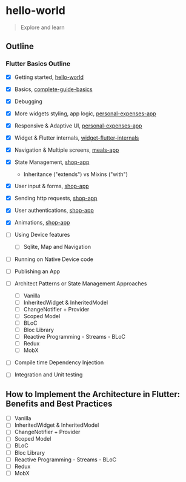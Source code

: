 # hello-world

> Explore and learn

## Outline

### Flutter Basics Outline

- [x] Getting started, [hello-world](/flutter/hello_world)
- [x] Basics, [complete-guide-basics](/flutter/complete_guide_basics)
- [x] Debugging
- [x] More widgets styling, app logic, [personal-expenses-app](/flutter/personal_expenses_app)
- [x] Responsive & Adaptive UI, [personal-expenses-app](/flutter/personal_expenses_app)
- [x] Widget & Flutter internals, [widget-flutter-internals](/flutter/widget_flutter_internals)
- [x] Navigation & Multiple screens, [meals-app](/flutter/meals_app)
- [x] State Management, [shop-app](/flutter/shop_app)
  - Inheritance ("extends") vs Mixins ("with")
- [x] User input & forms, [shop-app](/flutter/shop_app)
- [x] Sending http requests, [shop-app](/flutter/shop_app)
- [x] User authentications, [shop-app](/flutter/shop_app)
- [x] Animations, [shop-app](/flutter/shop_app)
- [ ] Using Device features
  - [ ] Sqlite, Map and Navigation
- [ ] Running on Native Device code
- [ ] Publishing an App
- [ ] Architect Patterns or State Management Approaches

  - [ ] Vanilla
  - [ ] InheritedWidget & InheritedModel
  - [ ] ChangeNotifier + Provider
  - [ ] Scoped Model
  - [ ] BLoC
  - [ ] Bloc Library
  - [ ] Reactive Programming - Streams - BLoC
  - [ ] Redux
  - [ ] MobX

- [ ] Compile time Dependency Injection
- [ ] Integration and Unit testing

## How to Implement the Architecture in Flutter: Benefits and Best Practices

- [ ] Vanilla
- [ ] InheritedWidget & InheritedModel
- [ ] ChangeNotifier + Provider
- [ ] Scoped Model
- [ ] BLoC
- [ ] Bloc Library
- [ ] Reactive Programming - Streams - BLoC
- [ ] Redux
- [ ] MobX
